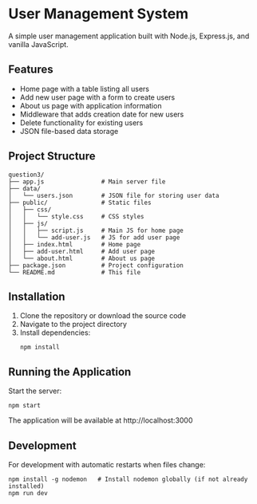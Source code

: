 # User Management System

A simple user management application built with Node.js, Express.js, and vanilla JavaScript.

## Features

- Home page with a table listing all users
- Add new user page with a form to create users
- About us page with application information
- Middleware that adds creation date for new users
- Delete functionality for existing users
- JSON file-based data storage

## Project Structure

```
question3/
├── app.js                # Main server file
├── data/
│   └── users.json        # JSON file for storing user data
├── public/               # Static files
│   ├── css/
│   │   └── style.css     # CSS styles
│   ├── js/
│   │   ├── script.js     # Main JS for home page
│   │   └── add-user.js   # JS for add user page
│   ├── index.html        # Home page
│   ├── add-user.html     # Add user page
│   └── about.html        # About us page
├── package.json          # Project configuration
└── README.md             # This file
```

## Installation

1. Clone the repository or download the source code
2. Navigate to the project directory
3. Install dependencies:
   ```
   npm install
   ```

## Running the Application

Start the server:
```
npm start
```

The application will be available at http://localhost:3000

## Development

For development with automatic restarts when files change:
```
npm install -g nodemon   # Install nodemon globally (if not already installed)
npm run dev
``` 